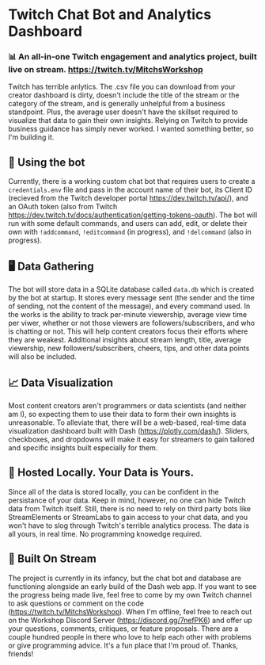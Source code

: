 # Twitch Chat Bot and Analytics Dashboard #
### 📊 An all-in-one Twitch engagement and analytics project, built live on stream. https://twitch.tv/MitchsWorkshop ###  
  
Twitch has terrible anlytics. The .csv file you can download from your creator dashboard is dirty, doesn't include the title of the stream or the category of the stream, and is generally unhelpful from a business standpoint. Plus, the average user doesn't have the skillset required to visualize that data to gain their own insights. Relying on Twitch to provide business guidance has simply never worked. I wanted something better, so I'm building it.  
  
## 🤖 Using the bot ##  
Currently, there is a working custom chat bot that requires users to create a `credentials.env` file and pass in the account name of their bot, its Client ID (recieved from the Twitch developer portal https://dev.twitch.tv/api/), and an OAuth token (also from Twitch https://dev.twitch.tv/docs/authentication/getting-tokens-oauth). The bot will run with some default commands, and users can add, edit, or delete their own with `!addcommand`, `!editcommand` (in progress), and `!delcommand` (also in progress).  
  
## 🖥 Data Gathering ##  
The bot will store data in a SQLite database called `data.db` which is created by the bot at startup. It stores every message sent (the sender and the time of sending, not the content of the message), and every command used. In the works is the ability to track per-minute viewership, average view time per viwer, whether or not those viewers are followers/subscribers, and who is chatting or not. This will help content creators focus their efforts where they are weakest. Additional insights about stream length, title, average viewership, new followers/subscribers, cheers, tips, and other data points will also be included.  
  
## 📈 Data Visualization ##  
Most content creators aren't programmers or data scientists (and neither am I), so expecting them to use their data to form their own insights is unreasonable. To alleviate that, there will be a web-based, real-time data visualization dashboard built with Dash (https://plotly.com/dash/). Sliders, checkboxes, and dropdowns will make it easy for streamers to gain tailored and specific insights built especially for them.  
  
## 🏡 Hosted Locally. Your Data is Yours. ##  
Since all of the data is stored locally, you can be confident in the persistance of your data. Keep in mind, however, no one can hide Twitch data from Twitch itself. Still, there is no need to rely on third party bots like StreamElements or StreamLabs to gain access to your chat data, and you won't have to slog through Twitch's terrible analytics process. The data is all yours, in real time. No programming knowedge required.  
  
## 🎥 Built On Stream ##  
The project is currently in its infancy, but the chat bot and database are functioning alongside an early build of the Dash web app. If you want to see the progress being made live, feel free to come by my own Twitch channel to ask questions or comment on the code (https://twitch.tv/MitchsWorkshop). When I'm offline, feel free to reach out on the Workshop Discord Server (https://discord.gg/7nefPK6) and offer up your questions, comments, critiques, or feature proposals. There are a couple hundred people in there who love to help each other with problems or give programming advice. It's a fun place that I'm proud of. Thanks, friends!
